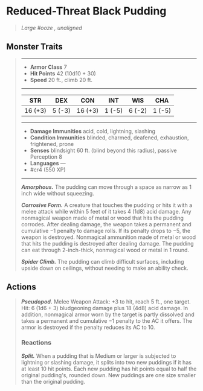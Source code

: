 # Reduced-Threat Black Pudding
>*Large #ooze , unaligned*
## Monster Traits
>___
>- **Armor Class** 7
>- **Hit Points** 42 (10d10 + 30)
>- **Speed** 20 ft., climb 20 ft.
>___
>|STR|DEX|CON|INT|WIS|CHA|
>|:---:|:---:|:---:|:---:|:---:|:---:|
>|16 (+3)|5 (-3)|16 (+3)|1 (-5)|6 (-2)|1 (-5)|
>___
>- **Damage Immunities** acid, cold, lightning, slashing
>- **Condition Immunities** blinded, charmed, deafened, exhaustion, frightened, prone
>- **Senses** blindsight 60 ft. (blind beyond this radius), passive Perception 8
>- **Languages** —
>- #cr4 (550 XP)
>___
>***Amorphous.*** The pudding can move through a space as narrow as 1 inch wide without squeezing.  
>
>***Corrosive Form.*** A creature that touches the pudding or hits it with a melee attack while within 5 feet of it takes 4 (1d8) acid damage. Any nonmagical weapon made of metal or wood that hits the pudding corrodes. After dealing damage, the weapon takes a permanent and cumulative −1 penalty to damage rolls. If its penalty drops to −5, the weapon is destroyed. Nonmagical ammunition made of metal or wood that hits the pudding is destroyed after dealing damage. The pudding can eat through 2-inch-thick, nonmagical wood or metal in 1 round.  
>
>***Spider Climb.*** The pudding can climb difficult surfaces, including upside down on ceilings, without needing to make an ability check.  
>
## Actions
>***Pseudopod.*** Melee Weapon Attack: +3 to hit, reach 5 ft., one target. Hit: 6 (1d6 + 3) bludgeoning damage plus 18 (4d8) acid damage. In addition, nonmagical armor worn by the target is partly dissolved and takes a permanent and cumulative −1 penalty to the AC it offers. The armor is destroyed if the penalty reduces its AC to 10.  
>
>### Reactions
>***Split.*** When a pudding that is Medium or larger is subjected to lightning or slashing damage, it splits into two new puddings if it has at least 10 hit points. Each new pudding has hit points equal to half the original pudding's, rounded down. New puddings are one size smaller than the original pudding.